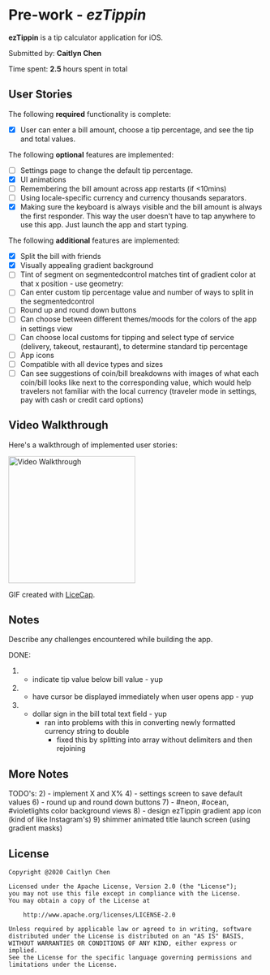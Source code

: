 # Pre-work - *ezTippin*

**ezTippin** is a tip calculator application for iOS.

Submitted by: **Caitlyn Chen**

Time spent: **2.5** hours spent in total

## User Stories

The following **required** functionality is complete:

* [X] User can enter a bill amount, choose a tip percentage, and see the tip and total values.

The following **optional** features are implemented:
* [ ] Settings page to change the default tip percentage.
* [X] UI animations
* [ ] Remembering the bill amount across app restarts (if <10mins)
* [ ] Using locale-specific currency and currency thousands separators.
* [X] Making sure the keyboard is always visible and the bill amount is always the first responder. This way the user doesn't have to tap anywhere to use this app. Just launch the app and start typing.

The following **additional** features are implemented:

- [X] Split the bill with friends
- [X] Visually appealing gradient background
- [ ] Tint of segment on segmentedcontrol matches tint of gradient color at that x position
        - use geometry: 
- [ ] Can enter custom tip percentage value and number of ways to split in the segmentedcontrol
- [ ] Round up and round down buttons
- [ ] Can choose between different themes/moods for the colors of the app in settings view
- [ ] Can choose local customs for tipping and select type of service (delivery, takeout, restaurant), to determine standard tip percentage
- [ ] App icons
- [ ] Compatible with all device types and sizes
- [ ] Can see suggestions of coin/bill breakdowns with images of what each coin/bill looks like next to the corresponding value, which would help travelers not familiar with the local currency (traveler mode in settings, pay with cash or credit card options)

## Video Walkthrough 

Here's a walkthrough of implemented user stories:

<img src='http://g.recordit.co/qhC1mSoNlH.gif' title='Video Walkthrough' width='250' alt='Video Walkthrough' />

GIF created with [LiceCap](http://www.cockos.com/licecap/).

## Notes

Describe any challenges encountered while building the app.

DONE:
1) - indicate tip value below bill value - yup
3) - have cursor be displayed immediately when user opens app - yup
5) - dollar sign in the bill total text field - yup
        - ran into problems with this in converting newly formatted currency string to double
            - fixed this by splitting into array without delimiters and then rejoining

## More Notes

TODO's:
2) - implement X and X%
4) - settings screen to save default values
6) - round up and round down buttons
7) - #neon, #ocean, #violetlights color background views
8) - design ezTippin gradient app icon (kind of like Instagram's)
9) shimmer animated title launch screen (using gradient masks)

## License

    Copyright @2020 Caitlyn Chen

    Licensed under the Apache License, Version 2.0 (the "License");
    you may not use this file except in compliance with the License.
    You may obtain a copy of the License at

        http://www.apache.org/licenses/LICENSE-2.0

    Unless required by applicable law or agreed to in writing, software
    distributed under the License is distributed on an "AS IS" BASIS,
    WITHOUT WARRANTIES OR CONDITIONS OF ANY KIND, either express or implied.
    See the License for the specific language governing permissions and
    limitations under the License.
